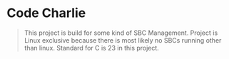 # Code Charlie
>This project is build for some kind of SBC Management. 
>Project is Linux exclusive because there is most likely no SBCs running other than linux.
>Standard for C is 23 in this project.